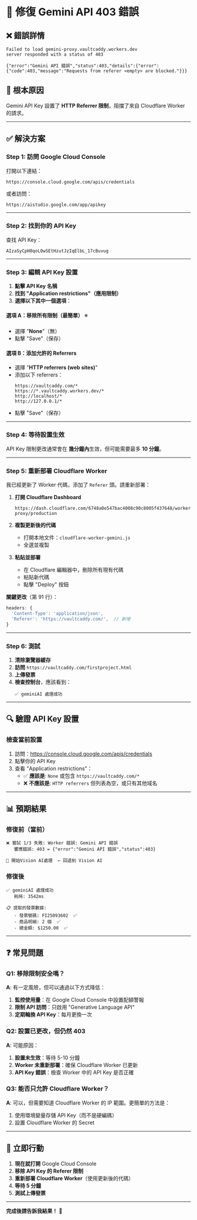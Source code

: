 # 🔧 修復 Gemini API 403 錯誤

## ❌ **錯誤詳情**

```
Failed to load gemini-proxy.vaultcaddy.workers.dev
server responded with a status of 403

{"error":"Gemini API 錯誤","status":403,"details":{"error":
{"code":403,"message":"Requests from referer <empty> are blocked."}}}
```

## 🎯 **根本原因**

Gemini API Key 設置了 **HTTP Referrer 限制**，阻擋了來自 Cloudflare Worker 的請求。

---

## ✅ **解決方案**

### **Step 1: 訪問 Google Cloud Console**

打開以下連結：
```
https://console.cloud.google.com/apis/credentials
```

或者訪問：
```
https://aistudio.google.com/app/apikey
```

---

### **Step 2: 找到你的 API Key**

查找 API Key：
```
AIzaSyCpH0qoL0wSEtHzutJzIqElbL_17cBuvug
```

---

### **Step 3: 編輯 API Key 設置**

1. **點擊 API Key 名稱**
2. **找到 "Application restrictions"（應用限制）**
3. **選擇以下其中一個選項**：

#### **選項 A：移除所有限制（最簡單）** ⭐

- 選擇 "**None**"（無）
- 點擊 "Save"（保存）

#### **選項 B：添加允許的 Referrers**

- 選擇 "**HTTP referrers (web sites)**"
- 添加以下 referrers：
  ```
  https://vaultcaddy.com/*
  https://*.vaultcaddy.workers.dev/*
  http://localhost/*
  http://127.0.0.1/*
  ```
- 點擊 "Save"（保存）

---

### **Step 4: 等待設置生效**

API Key 限制更改通常會在 **幾分鐘內**生效，但可能需要最多 **10 分鐘**。

---

### **Step 5: 重新部署 Cloudflare Worker**

我已經更新了 Worker 代碼，添加了 `Referer` 頭。請重新部署：

1. **打開 Cloudflare Dashboard**
   ```
   https://dash.cloudflare.com/6748a0e547bac4008c90c8005f437648/workers/services/edit/gemini-proxy/production
   ```

2. **複製更新後的代碼**
   - 打開本地文件：`cloudflare-worker-gemini.js`
   - 全選並複製

3. **粘貼並部署**
   - 在 Cloudflare 編輯器中，刪除所有現有代碼
   - 粘貼新代碼
   - 點擊 "Deploy" 按鈕

**關鍵更改**（第 91 行）：
```javascript
headers: {
  'Content-Type': 'application/json',
  'Referer': 'https://vaultcaddy.com/',  // 新增
}
```

---

### **Step 6: 測試**

1. **清除瀏覽器緩存**
2. **訪問** `https://vaultcaddy.com/firstproject.html`
3. **上傳發票**
4. **檢查控制台**，應該看到：
   ```
   ✅ geminiAI 處理成功
   ```

---

## 🔍 **驗證 API Key 設置**

### **檢查當前設置**

1. 訪問：https://console.cloud.google.com/apis/credentials
2. 點擊你的 API Key
3. 查看 "Application restrictions"：
   - ✅ **應該是**: `None` 或包含 `https://vaultcaddy.com/*`
   - ❌ **不應該是**: `HTTP referrers` 但列表為空，或只有其他域名

---

## 📊 **預期結果**

### **修復前（當前）**
```
❌ 嘗試 1/3 失敗: Worker 錯誤: Gemini API 錯誤
   響應錯誤: 403 = {"error":"Gemini API 錯誤","status":403}
   
🔧 開始Vision AI處理  ← 回退到 Vision AI
```

### **修復後**
```
✅ geminiAI 處理成功
   耗時: 3542ms
   
📋 提取的發票數據:
   - 發票號碼: FI25093602  ✅
   - 商品明細: 2 個  ✅
   - 總金額: $1250.00  ✅
```

---

## ❓ **常見問題**

### **Q1: 移除限制安全嗎？**

**A**: 有一定風險，但可以通過以下方式降低：

1. **監控使用量**：在 Google Cloud Console 中設置配額警報
2. **限制 API 訪問**：只啟用 "Generative Language API"
3. **定期輪換 API Key**：每月更換一次

### **Q2: 設置已更改，但仍然 403**

**A**: 可能原因：

1. **設置未生效**：等待 5-10 分鐘
2. **Worker 未重新部署**：確保 Cloudflare Worker 已更新
3. **API Key 錯誤**：檢查 Worker 中的 API Key 是否正確

### **Q3: 能否只允許 Cloudflare Worker？**

**A**: 可以，但需要知道 Cloudflare Worker 的 IP 範圍。更簡單的方法是：

1. 使用環境變量存儲 API Key（而不是硬編碼）
2. 設置 Cloudflare Worker 的 Secret

---

## 🚀 **立即行動**

1. **現在就打開** Google Cloud Console
2. **移除 API Key 的 Referer 限制**
3. **重新部署 Cloudflare Worker**（使用更新後的代碼）
4. **等待 5 分鐘**
5. **測試上傳發票**

---

**完成後請告訴我結果！** 🎯
